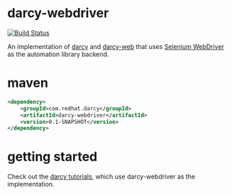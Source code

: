 darcy-webdriver
===============
[![Build Status](https://travis-ci.org/darcy-framework/darcy-webdriver.svg?branch=master)](https://travis-ci.org/darcy-framework/darcy-webdriver)

An implementation of [darcy][1] and [darcy-web][2] that uses [Selenium WebDriver][3] as the automation library backend.

maven
=====

```xml
<dependency>
    <groupId>com.redhat.darcy</groupId>
    <artifactId>darcy-webdriver</artifactId>
    <version>0.1-SNAPSHOT</version>
</dependency>
```

getting started
===============

Check out the [darcy tutorials][4], which use darcy-webdriver as the implementation.

 [1]: https://github.com/darcy-framework/darcy
 [2]: https://github.com/darcy-framework/darcy-web
 [3]: http://docs.seleniumhq.org/
 [4]: https://www.gitbook.io/book/alechenninger/automating-applications-with-darcy
